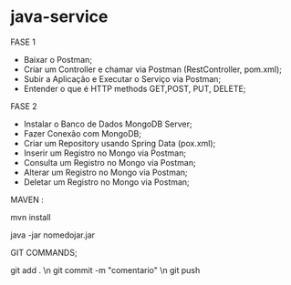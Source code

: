 # java-service

FASE 1

- Baixar o Postman;
- Criar um Controller e chamar via Postman (RestController, pom.xml);
- Subir a Aplicação e Executar o Serviço via Postman;
- Entender o que é HTTP methods GET,POST, PUT, DELETE;

FASE 2

- Instalar o Banco de Dados MongoDB Server;
- Fazer Conexão com MongoDB;
- Criar um Repository usando Spring Data (pox.xml);
- Inserir um Registro no Mongo via Postman;
- Consulta um Registro no Mongo via Postman;
- Alterar um Registro no Mongo via Postman;
- Deletar um Registro no Mongo via Postman;


MAVEN :

mvn install

java -jar nomedojar.jar

GIT COMMANDS;

git add . \n
git commit -m "comentario" \n
git push
